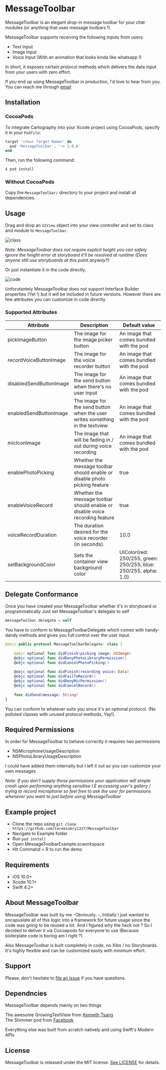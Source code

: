 # MessageToolbar

MessageToolbar is an elegant drop-in message toolbar for your chat modules (or anything that uses message toolbars !).

MessageToolbar supports receiving the following inputs from users:

* Text Input
* Image Input
* Voice Input (With an animation that looks kinda like whatsapp !)

In short, it exposes certain protocol methods which delivers the data input from your users with zero effort.

If you end up using MessageToolbar in production, I'd love to hear from you. You can reach me through [email](mailto:tareksabry444@outlook.com)

## Installation

### CocoaPods

To integrate Cartography into your Xcode project using CocoaPods, specify it in your `Podfile`:

```ruby
target '<Your Target Name>' do
  pod 'MessageToolbar', '~> 1.0.0'
end
```

Then, run the following command:

```bash
$ pod install
```

### Without CocoaPods

Copy the `MessageToolbar/` directory to your project and install all dependencies.

## Usage

Drag and drop an `UIView` object into your view controller and set its class and module to `MessageToolbar`.

![class](media/subclass.png)

_Note: MessageToolbar does not require explicit height you can safely ignore the height error at storyboard it'll be resolved at runtime (Does anyone still use storyboards at this point anyway?)_

Or just instantiate it in the code directly.

![code](media/code.png)

Unforutantely MessageToolbar does not support Interface Builder properties (Yet !) but it will be included in future versions. However there are few attributes you can customize in code directly

### Supported Attributes

| Attribute        | Description      | Default value  |
| ------------- |-------------| -----|
| pickImageButton      | The image for the image picker button     | An image that comes bundled with the pod |
| recordVoiceButtonImage     | The image for the voice recorder button     | An image that comes bundled with the pod |
| disabledSendButtonImage      | The image for the send button when there's no user input     | An image that comes bundled with the pod |
| enabledSendButtonImage     | The image for the send button when the user writes something in the textview     | An image that comes bundled with the pod |
| micIconImage      | The image that will be fading in / out during voice recording    | An image that comes bundled with the pod |
| enablePhotoPicking      | Whether the message toolbar should enable or disable photo picking feature     | true |
| enableVoiceRecord      | Whether the message toolbar should enable or disable voice recording feature     | true |
| voiceRecordDuration      | The duration desired for the voice recorder (in seconds).     | 10.0 |
| setBackgroundColor      | Sets the container view background color     | UIColor(red: 250/255, green: 250/255, blue: 250/255, alpha: 1.0) |

## Delegate Conformance

Once you have created your MessageToolbar whether it's in storyboard or programmatically 
Just set MessageToolbar's delegate to self

```Swift
messageToolbar.delegate = self
```

You have to conform to MessageToolbarDelegate which comes with handy-dandy methods and gives you full control over the user input.

```Swift
@objc public protocol MessageToolbarDelegate: class {
    
    @objc optional func didFinish(picking image: UIImage)
    @objc optional func didDenyPhotoLibraryPermission()
    @objc optional func didCancelPhotoPicking()
    
    @objc optional func didFinish(recording voice: Data)
    @objc optional func didFailToRecord()
    @objc optional func didDenyMicPermission()
    @objc optional func didCancelRecord()
    
    func didSend(message: String)
}
```

You can conform to whatever suits you since it's an optional protocol. (No polluted classes with unused protocol methods, Yay!).

## Required Permissions

In order for MessageToolbar to behave correctly it requires two permissions

* NSMicrophoneUsageDescription
* NSPhotoLibraryUsageDescription

I could have added them internally but I left it out so you can customize your own messages

_Note: If you don't supply these permissions your application will simple crash upon performing anything sensitive I.E accessing user's gallery / trying to record microphone so feel free to ask the user for permissions whenever you want to just before using MessageToolbar_

## **Example project**
  * Clone the repo using `git clone https://github.com/tareksabry1337/MessageToolbar`
  * Navigate to Example folder
  * Run `pod install`
  * Open MessageToolbarExample.xcworkspace
  * Hit Command + R to run the demo

## Requirements

* iOS 10.0+
* Xcode 10.1+
* Swift 4.2+

## About MessageToolbar

MessageToolbar was built by me -Obviously..-, Initially I just wanted to encapuslate all of this logic into a framework for future usage since the code was going to be reused a lot. And I figured why the heck not ? So I decided to deliver it via Cocoapods for everyone to use (Because boilerplate code is boring am I right ?)

Also MessageToolbar is built completely in code, no Xibs / no Storyboards. It's highly flexible and can be customized easily with minimum effort.


## Support

Please, don't hesitate to [file an
issue](https://github.com/tareksabry1337/MessageToolbar/issues/new) if you have questions.


## Dependncies
MessageToolbar depends mainly on two things

The awesome GrowingTextView from [Kenneth Tsang][GrowingTextView]<br>
The Shimmer pod from [Facebook][Shimmer]

[GrowingTextView]:            https://github.com/KennethTsang/GrowingTextView
[Shimmer]:            https://github.com/facebook/Shimmer

Everything else was built from scratch natively and using Swift's Modern APIs

## License

MessageToolbar is released under the MIT license. [See LICENSE](https://github.com/tareksabry1337/MessageToolbar/blob/master/LICENSE) for details.
